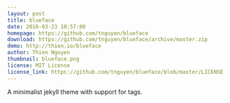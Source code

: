 ```yaml
---
layout: post
title: blueface
date: 2016-03-23 10:57:00
homepage: https://github.com/tnguyen/blueface
download: https://github.com/tnguyen/blueface/archive/master.zip
demo: http://thien.io/blueface
author: Thien Nguyen
thumbnail: blueface.png
license: MIT License
license_link: https://github.com/tnguyen/blueface/blob/master/LICENSE
---
```


A minimalist jekyll theme with support for tags.
